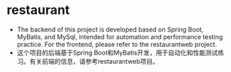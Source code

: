# restaurant
- The backend of this project is developed based on Spring Boot, MyBatis, and MySql, intended for automation and performance testing practice. For the frontend, please refer to the restaurantweb project.
- 这个项目的后端基于Spring Boot和MyBatis开发，用于自动化和性能测试练习。有关前端的信息，请参考restaurantweb项目。

